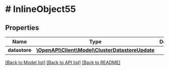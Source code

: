 # # InlineObject55

## Properties

Name | Type | Description | Notes
------------ | ------------- | ------------- | -------------
**datastore** | [**\OpenAPI\Client\Model\ClusterDatastoreUpdate**](ClusterDatastoreUpdate.md) |  | [optional]

[[Back to Model list]](../../README.md#models) [[Back to API list]](../../README.md#endpoints) [[Back to README]](../../README.md)
